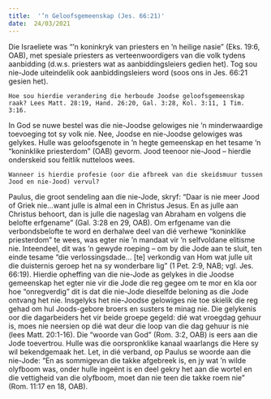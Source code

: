```yaml
---
title:  '’n Geloofsgemeenskap (Jes. 66:21)'
date:  24/03/2021
---
```


Die Israeliete was “’n koninkryk van priesters en ’n heilige nasie” (Eks. 19:6, OAB), met spesiale priesters as verteenwoordigers van die volk tydens aanbidding (d.w.s. priesters wat as aanbiddingsleiers gedien het). Tog sou nie-Jode uiteindelik ook aanbiddingsleiers word (soos ons in Jes. 66:21 gesien het).

`Hoe sou hierdie verandering die herboude Joodse geloofsgemeenskap raak? Lees Matt. 28:19, Hand. 26:20, Gal. 3:28, Kol. 3:11, 1 Tim. 3:16.`

In God se nuwe bestel was die nie-Joodse gelowiges nie ’n minderwaardige toevoeging tot sy volk nie. Nee, Joodse en nie-Joodse gelowiges was gelykes. Hulle was geloofsgenote in ’n hegte gemeenskap en het tesame ’n “koninklike priesterdom” (OAB) gevorm. Jood teenoor nie-Jood – hierdie onderskeid sou feitlik nutteloos wees.

`Wanneer is hierdie profesie (oor die afbreek van die skeidsmuur tussen Jood en nie-Jood) vervul?`

Paulus, die groot sendeling aan die nie-Jode, skryf: “Daar is nie meer Jood of Griek nie…want julle is almal een in Christus Jesus. En as julle aan Christus behoort, dan is julle die nageslag van Abraham en volgens die belofte erfgename” (Gal. 3:28 en 29, OAB). Om erfgename van die verbondsbelofte te word en derhalwe deel van dié verhewe “koninklike priesterdom” te wees, was egter nie ’n mandaat vir ’n selfvoldane elitisme nie. Inteendeel, dit was ’n gewyde roeping – om by die Jode aan te sluit, ten einde tesame “die verlossingsdade… [te] verkondig van Hom wat julle uit die duisternis geroep het na sy wonderbare lig” (1 Pet. 2:9, NAB; vgl. Jes. 66:19). Hierdie opheffing van die nie-Jode as gelykes in die Joodse gemeenskap het egter nie vir die Jode die reg gegee om te mor en kla oor hoe “onregverdig” dit is dat die nie-Jode dieselfde beloning as die Jode ontvang het nie. Insgelyks het nie-Joodse gelowiges nie toe skielik die reg gehad om hul Joods-gebore broers en susters te minag nie. Die gelykenis oor die dagarbeiders het vir beide groepe gegeld: dié wat vroegdag gehuur is, moes nie neersien op dié wat deur die loop van die dag gehuur is nie (lees Matt. 20:1-16). Die “woorde van God” (Rom. 3:2, OAB) is eers aan die Jode toevertrou. Hulle was die oorspronklike kanaal waarlangs die Here sy wil bekendgemaak het. Let, in dié verband, op Paulus se woorde aan die nie-Jode: “En as sommigevan die takke afgebreek is, en jy wat ’n wilde olyfboom was, onder hulle ingeënt is en deel gekry het aan die wortel en die vettigheid van die olyfboom, moet dan nie teen die takke roem nie” (Rom. 11:17 en 18, OAB).